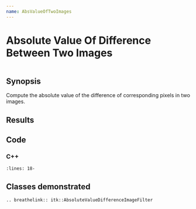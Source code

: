 ```yaml
---
name: AbsValueOfTwoImages
---
```


# Absolute Value Of Difference Between Two Images

```{index} single: AbsoluteValueDifferenceImageFilter
```

## Synopsis

Compute the absolute value of the difference of corresponding pixels in two images.

## Results

## Code

### C++

```{literalinclude} Code.cxx
:lines: 18-
```

## Classes demonstrated

```{eval-rst}
.. breathelink:: itk::AbsoluteValueDifferenceImageFilter
```
